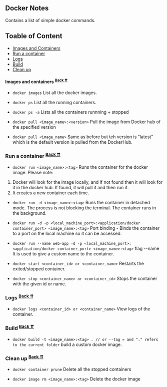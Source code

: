 ## Docker Notes

Contains a list of simple docker commands.

## <a name="table-of-contents"></a>Toable of Content

-   [Images and Containers](#images-and-containers)
-   [Run a container](#run-a-container)
-   [Logs](#logs)
-   [Build](#build)
-   [Clean up](#clean-up)

#### <a name="images-and-containers">Images and containers</a> <sup>[Back ⇈](#table-of-contents)</sup>

-   `docker images`
    List all the docker images.

-   `docker ps`
    List all the running containers.

-   `docker ps -a`
    Lists all the containers runnning + stopped

-   `docker pull <image_name>:<version>`
    Pull the image from Docker hub of the specified version

-   `docker pull <image_name>`
    Same as before but teh version is "latest" which is the default version is pulled from the DockerHub.

### <a name="run-a-container"></a>Run a container <sup>[Back ⇈](#table-of-contents)</sup>

-   `docker run <image_name>:<tag>`
    Runs the container for the docker image.
    Please note:

1. Docker will look for the image locally, and if not found then it will look for it in the docker hub. If found, it will pull it and then run it.
2. It creates a new container each time.

-   `docker run -d <image_name>:<tag>`
    Runs the container in detached mode. The process is not blocking the terminal. The container runs in the background.

-   `docker run -d -p <local_machine_port>:<application/docker container_port> <image_name>:<tag>`
    Port binding - Binds the container to a port on the local machine so it can be accessed.

-   `docker run --name web-app -d -p <local_machine_port>:<application/docker container_port> <image_name>:<tag>`
    flag --name <name>
    It is used to give a custom name to the container.

-   `docker start <container_id> or <container_name>`
    Restarts the exited/stopped container.

-   `docker stop <container_name> or <container_id>`
    Stops the container with the given id or name.

### <a name="logs"></a>Logs <sup>[Back ⇈](#table-of-contents)</sup>

-   `docker logs <container_id> or <container_name>`
    View logs of the container.

### <a name="build"></a>Build <sup>[Back ⇈](#table-of-contents)</sup>

-   `docker build -t <image_name>:<tag> . // or --tag = and "." refers to the current folder`
    build a custom docker image.

### <a name="clean-up"></a>Clean up <sup>[Back ⇈](#table-of-contents)</sup>

-   `docker container prune`
    Delete all the stopped containers

-   `docker image rm <image_name>:<tag>`
    Delete the docker image
